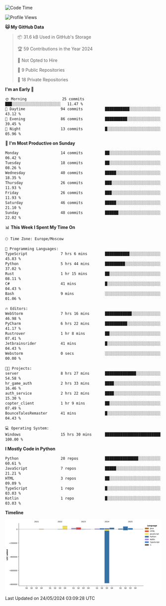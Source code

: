<!--START_SECTION:waka-->
![Code Time](http://img.shields.io/badge/Code%20Time-342%20hrs%2016%20mins-blue)

![Profile Views](http://img.shields.io/badge/Profile%20Views-0-blue)

**🐱 My GitHub Data** 

> 📦 31.6 kB Used in GitHub's Storage 
 > 
> 🏆 59 Contributions in the Year 2024
 > 
> 🚫 Not Opted to Hire
 > 
> 📜 9 Public Repositories 
 > 
> 🔑 18 Private Repositories 
 > 
**I'm an Early 🐤** 

```text
🌞 Morning                25 commits          ███░░░░░░░░░░░░░░░░░░░░░░   11.47 % 
🌆 Daytime                94 commits          ███████████░░░░░░░░░░░░░░   43.12 % 
🌃 Evening                86 commits          ██████████░░░░░░░░░░░░░░░   39.45 % 
🌙 Night                  13 commits          █░░░░░░░░░░░░░░░░░░░░░░░░   05.96 % 
```
📅 **I'm Most Productive on Sunday** 

```text
Monday                   14 commits          ██░░░░░░░░░░░░░░░░░░░░░░░   06.42 % 
Tuesday                  18 commits          ██░░░░░░░░░░░░░░░░░░░░░░░   08.26 % 
Wednesday                40 commits          █████░░░░░░░░░░░░░░░░░░░░   18.35 % 
Thursday                 26 commits          ███░░░░░░░░░░░░░░░░░░░░░░   11.93 % 
Friday                   26 commits          ███░░░░░░░░░░░░░░░░░░░░░░   11.93 % 
Saturday                 46 commits          █████░░░░░░░░░░░░░░░░░░░░   21.10 % 
Sunday                   48 commits          ██████░░░░░░░░░░░░░░░░░░░   22.02 % 
```


📊 **This Week I Spent My Time On** 

```text
🕑︎ Time Zone: Europe/Moscow

💬 Programming Languages: 
TypeScript               7 hrs 6 mins        ███████████░░░░░░░░░░░░░░   45.83 % 
Python                   5 hrs 44 mins       █████████░░░░░░░░░░░░░░░░   37.02 % 
Rust                     1 hr 15 mins        ██░░░░░░░░░░░░░░░░░░░░░░░   08.11 % 
C#                       41 mins             █░░░░░░░░░░░░░░░░░░░░░░░░   04.43 % 
Bash                     9 mins              ░░░░░░░░░░░░░░░░░░░░░░░░░   01.06 % 

🔥 Editors: 
WebStorm                 7 hrs 16 mins       ████████████░░░░░░░░░░░░░   46.98 % 
PyCharm                  6 hrs 22 mins       ██████████░░░░░░░░░░░░░░░   41.17 % 
Rustrover                1 hr 8 mins         ██░░░░░░░░░░░░░░░░░░░░░░░   07.41 % 
Jetbrainsrider           41 mins             █░░░░░░░░░░░░░░░░░░░░░░░░   04.43 % 
Webstorm                 0 secs              ░░░░░░░░░░░░░░░░░░░░░░░░░   00.00 % 

🐱‍💻 Projects: 
server                   8 hrs 27 mins       ██████████████░░░░░░░░░░░   54.58 % 
hr_game_auth             2 hrs 33 mins       ████░░░░░░░░░░░░░░░░░░░░░   16.46 % 
auth_service             2 hrs 22 mins       ████░░░░░░░░░░░░░░░░░░░░░   15.30 % 
copter_client            1 hr 9 mins         ██░░░░░░░░░░░░░░░░░░░░░░░   07.49 % 
BounceTalesRemaster      41 mins             █░░░░░░░░░░░░░░░░░░░░░░░░   04.43 % 

💻 Operating System: 
Windows                  15 hrs 30 mins      █████████████████████████   100.00 % 
```

**I Mostly Code in Python** 

```text
Python                   20 repos            ███████████████░░░░░░░░░░   60.61 % 
JavaScript               7 repos             █████░░░░░░░░░░░░░░░░░░░░   21.21 % 
HTML                     3 repos             ██░░░░░░░░░░░░░░░░░░░░░░░   09.09 % 
TypeScript               1 repo              █░░░░░░░░░░░░░░░░░░░░░░░░   03.03 % 
Kotlin                   1 repo              █░░░░░░░░░░░░░░░░░░░░░░░░   03.03 % 
```



**Timeline**

![Lines of Code chart](https://raw.githubusercontent.com/adlemx/adlemx/main/assets/bar_graph.png)


 Last Updated on 24/05/2024 03:09:28 UTC
<!--END_SECTION:waka-->
